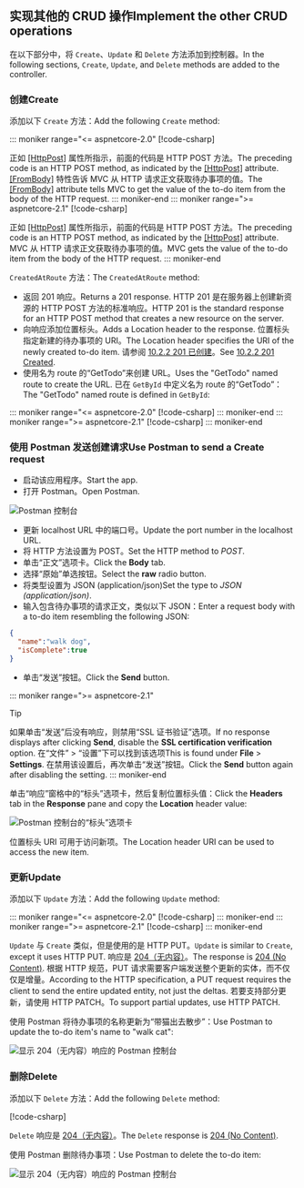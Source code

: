 ## <a name="implement-the-other-crud-operations"></a><span data-ttu-id="94544-101">实现其他的 CRUD 操作</span><span class="sxs-lookup"><span data-stu-id="94544-101">Implement the other CRUD operations</span></span>

<span data-ttu-id="94544-102">在以下部分中，将 `Create`、`Update` 和 `Delete` 方法添加到控制器。</span><span class="sxs-lookup"><span data-stu-id="94544-102">In the following sections, `Create`, `Update`, and `Delete` methods are added to the controller.</span></span>

### <a name="create"></a><span data-ttu-id="94544-103">创建</span><span class="sxs-lookup"><span data-stu-id="94544-103">Create</span></span>

<span data-ttu-id="94544-104">添加以下 `Create` 方法：</span><span class="sxs-lookup"><span data-stu-id="94544-104">Add the following `Create` method:</span></span>

::: moniker range="<= aspnetcore-2.0"
[!code-csharp[](../../tutorials/first-web-api/samples/2.0/TodoApi/Controllers/TodoController.cs?name=snippet_Create)]

<span data-ttu-id="94544-105">正如 [[HttpPost]](/dotnet/api/microsoft.aspnetcore.mvc.httppostattribute) 属性所指示，前面的代码是 HTTP POST 方法。</span><span class="sxs-lookup"><span data-stu-id="94544-105">The preceding code is an HTTP POST method, as indicated by the [[HttpPost]](/dotnet/api/microsoft.aspnetcore.mvc.httppostattribute) attribute.</span></span> <span data-ttu-id="94544-106">[[FromBody]](/dotnet/api/microsoft.aspnetcore.mvc.frombodyattribute) 特性告诉 MVC 从 HTTP 请求正文获取待办事项的值。</span><span class="sxs-lookup"><span data-stu-id="94544-106">The [[FromBody]](/dotnet/api/microsoft.aspnetcore.mvc.frombodyattribute) attribute tells MVC to get the value of the to-do item from the body of the HTTP request.</span></span>
::: moniker-end
::: moniker range=">= aspnetcore-2.1"
[!code-csharp[](../../tutorials/first-web-api/samples/2.1/TodoApi/Controllers/TodoController.cs?name=snippet_Create)]

<span data-ttu-id="94544-107">正如 [[HttpPost]](/dotnet/api/microsoft.aspnetcore.mvc.httppostattribute) 属性所指示，前面的代码是 HTTP POST 方法。</span><span class="sxs-lookup"><span data-stu-id="94544-107">The preceding code is an HTTP POST method, as indicated by the [[HttpPost]](/dotnet/api/microsoft.aspnetcore.mvc.httppostattribute) attribute.</span></span> <span data-ttu-id="94544-108">MVC 从 HTTP 请求正文获取待办事项的值。</span><span class="sxs-lookup"><span data-stu-id="94544-108">MVC gets the value of the to-do item from the body of the HTTP request.</span></span>
::: moniker-end

<span data-ttu-id="94544-109">`CreatedAtRoute` 方法：</span><span class="sxs-lookup"><span data-stu-id="94544-109">The `CreatedAtRoute` method:</span></span>

* <span data-ttu-id="94544-110">返回 201 响应。</span><span class="sxs-lookup"><span data-stu-id="94544-110">Returns a 201 response.</span></span> <span data-ttu-id="94544-111">HTTP 201 是在服务器上创建新资源的 HTTP POST 方法的标准响应。</span><span class="sxs-lookup"><span data-stu-id="94544-111">HTTP 201 is the standard response for an HTTP POST method that creates a new resource on the server.</span></span>
* <span data-ttu-id="94544-112">向响应添加位置标头。</span><span class="sxs-lookup"><span data-stu-id="94544-112">Adds a Location header to the response.</span></span> <span data-ttu-id="94544-113">位置标头指定新建的待办事项的 URI。</span><span class="sxs-lookup"><span data-stu-id="94544-113">The Location header specifies the URI of the newly created to-do item.</span></span> <span data-ttu-id="94544-114">请参阅 [10.2.2 201 已创建](https://www.w3.org/Protocols/rfc2616/rfc2616-sec10.html)。</span><span class="sxs-lookup"><span data-stu-id="94544-114">See [10.2.2 201 Created](https://www.w3.org/Protocols/rfc2616/rfc2616-sec10.html).</span></span>
* <span data-ttu-id="94544-115">使用名为 route 的“GetTodo”来创建 URL。</span><span class="sxs-lookup"><span data-stu-id="94544-115">Uses the "GetTodo" named route to create the URL.</span></span> <span data-ttu-id="94544-116">已在 `GetById` 中定义名为 route 的“GetTodo”：</span><span class="sxs-lookup"><span data-stu-id="94544-116">The "GetTodo" named route is defined in `GetById`:</span></span>

::: moniker range="<= aspnetcore-2.0"
[!code-csharp[](../../tutorials/first-web-api/samples/2.0/TodoApi/Controllers/TodoController.cs?name=snippet_GetByID&highlight=1-2)]
::: moniker-end
::: moniker range=">= aspnetcore-2.1"
[!code-csharp[](../../tutorials/first-web-api/samples/2.1/TodoApi/Controllers/TodoController.cs?name=snippet_GetByID&highlight=1-2)]
::: moniker-end

### <a name="use-postman-to-send-a-create-request"></a><span data-ttu-id="94544-117">使用 Postman 发送创建请求</span><span class="sxs-lookup"><span data-stu-id="94544-117">Use Postman to send a Create request</span></span>

* <span data-ttu-id="94544-118">启动该应用程序。</span><span class="sxs-lookup"><span data-stu-id="94544-118">Start the app.</span></span>
* <span data-ttu-id="94544-119">打开 Postman。</span><span class="sxs-lookup"><span data-stu-id="94544-119">Open Postman.</span></span>

![Postman 控制台](../../tutorials/first-web-api/_static/pmc.png)

* <span data-ttu-id="94544-121">更新 localhost URL 中的端口号。</span><span class="sxs-lookup"><span data-stu-id="94544-121">Update the port number in the localhost URL.</span></span>
* <span data-ttu-id="94544-122">将 HTTP 方法设置为 POST。</span><span class="sxs-lookup"><span data-stu-id="94544-122">Set the HTTP method to *POST*.</span></span>
* <span data-ttu-id="94544-123">单击“正文”选项卡。</span><span class="sxs-lookup"><span data-stu-id="94544-123">Click the **Body** tab.</span></span>
* <span data-ttu-id="94544-124">选择“原始”单选按钮。</span><span class="sxs-lookup"><span data-stu-id="94544-124">Select the **raw** radio button.</span></span>
* <span data-ttu-id="94544-125">将类型设置为 JSON (application/json)</span><span class="sxs-lookup"><span data-stu-id="94544-125">Set the type to *JSON (application/json)*.</span></span>
* <span data-ttu-id="94544-126">输入包含待办事项的请求正文，类似以下 JSON：</span><span class="sxs-lookup"><span data-stu-id="94544-126">Enter a request body with a to-do item resembling the following JSON:</span></span>

```json
{
  "name":"walk dog",
  "isComplete":true
}
```

* <span data-ttu-id="94544-127">单击“发送”按钮。</span><span class="sxs-lookup"><span data-stu-id="94544-127">Click the **Send** button.</span></span>

::: moniker range=">= aspnetcore-2.1"
> [!TIP]
> <span data-ttu-id="94544-128">如果单击“发送”后没有响应，则禁用“SSL 证书验证”选项。</span><span class="sxs-lookup"><span data-stu-id="94544-128">If no response displays after clicking **Send**, disable the **SSL certification verification** option.</span></span> <span data-ttu-id="94544-129">在“文件” > “设置”下可以找到该选项</span><span class="sxs-lookup"><span data-stu-id="94544-129">This is found under **File** > **Settings**.</span></span> <span data-ttu-id="94544-130">在禁用该设置后，再次单击“发送”按钮。</span><span class="sxs-lookup"><span data-stu-id="94544-130">Click the **Send** button again after disabling the setting.</span></span>
::: moniker-end

<span data-ttu-id="94544-131">单击“响应”窗格中的“标头”选项卡，然后复制位置标头值：</span><span class="sxs-lookup"><span data-stu-id="94544-131">Click the **Headers** tab in the **Response** pane and copy the **Location** header value:</span></span>

![Postman 控制台的“标头”选项卡](../../tutorials/first-web-api/_static/pmc2.png)

<span data-ttu-id="94544-133">位置标头 URI 可用于访问新项。</span><span class="sxs-lookup"><span data-stu-id="94544-133">The Location header URI can be used to access the new item.</span></span>

### <a name="update"></a><span data-ttu-id="94544-134">更新</span><span class="sxs-lookup"><span data-stu-id="94544-134">Update</span></span>

<span data-ttu-id="94544-135">添加以下 `Update` 方法：</span><span class="sxs-lookup"><span data-stu-id="94544-135">Add the following `Update` method:</span></span>

::: moniker range="<= aspnetcore-2.0"
[!code-csharp[](../../tutorials/first-web-api/samples/2.0/TodoApi/Controllers/TodoController.cs?name=snippet_Update)]
::: moniker-end
::: moniker range=">= aspnetcore-2.1"
[!code-csharp[](../../tutorials/first-web-api/samples/2.1/TodoApi/Controllers/TodoController.cs?name=snippet_Update)]
::: moniker-end

<span data-ttu-id="94544-136">`Update` 与 `Create` 类似，但是使用的是 HTTP PUT。</span><span class="sxs-lookup"><span data-stu-id="94544-136">`Update` is similar to `Create`, except it uses HTTP PUT.</span></span> <span data-ttu-id="94544-137">响应是 [204（无内容）](https://www.w3.org/Protocols/rfc2616/rfc2616-sec9.html)。</span><span class="sxs-lookup"><span data-stu-id="94544-137">The response is [204 (No Content)](https://www.w3.org/Protocols/rfc2616/rfc2616-sec9.html).</span></span> <span data-ttu-id="94544-138">根据 HTTP 规范，PUT 请求需要客户端发送整个更新的实体，而不仅仅是增量。</span><span class="sxs-lookup"><span data-stu-id="94544-138">According to the HTTP specification, a PUT request requires the client to send the entire updated entity, not just the deltas.</span></span> <span data-ttu-id="94544-139">若要支持部分更新，请使用 HTTP PATCH。</span><span class="sxs-lookup"><span data-stu-id="94544-139">To support partial updates, use HTTP PATCH.</span></span>

<span data-ttu-id="94544-140">使用 Postman 将待办事项的名称更新为“带猫出去散步”：</span><span class="sxs-lookup"><span data-stu-id="94544-140">Use Postman to update the to-do item's name to "walk cat":</span></span>

![显示 204（无内容）响应的 Postman 控制台](../../tutorials/first-web-api/_static/pmcput.png)

### <a name="delete"></a><span data-ttu-id="94544-142">删除</span><span class="sxs-lookup"><span data-stu-id="94544-142">Delete</span></span>

<span data-ttu-id="94544-143">添加以下 `Delete` 方法：</span><span class="sxs-lookup"><span data-stu-id="94544-143">Add the following `Delete` method:</span></span>

[!code-csharp[](../../tutorials/first-web-api/samples/2.0/TodoApi/Controllers/TodoController.cs?name=snippet_Delete)]

<span data-ttu-id="94544-144">`Delete` 响应是 [204（无内容）](https://www.w3.org/Protocols/rfc2616/rfc2616-sec9.html)。</span><span class="sxs-lookup"><span data-stu-id="94544-144">The `Delete` response is [204 (No Content)](https://www.w3.org/Protocols/rfc2616/rfc2616-sec9.html).</span></span>

<span data-ttu-id="94544-145">使用 Postman 删除待办事项：</span><span class="sxs-lookup"><span data-stu-id="94544-145">Use Postman to delete the to-do item:</span></span>

![显示 204（无内容）响应的 Postman 控制台](../../tutorials/first-web-api/_static/pmd.png)

